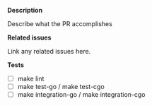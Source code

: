<!--
SPDX-FileCopyrightText: 2020 SAP SE

SPDX-License-Identifier: Apache-2.0
-->

**Description**

Describe what the PR accomplishes

**Related issues**

Link any related issues here.

**Tests**

- [ ] make lint
- [ ] make test-go / make test-cgo
- [ ] make integration-go / make integration-cgo
